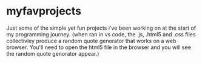# myfavprojects
Just some of the simple yet fun projects i've been working on at the start of my programming journey.
(when ran in vs code, the .js, .html5 and .css files collectivley produce a random quote genorator that works on a web browser. You'll need to open the html5 file in the browser and you will see the random quote genorator appear.)
